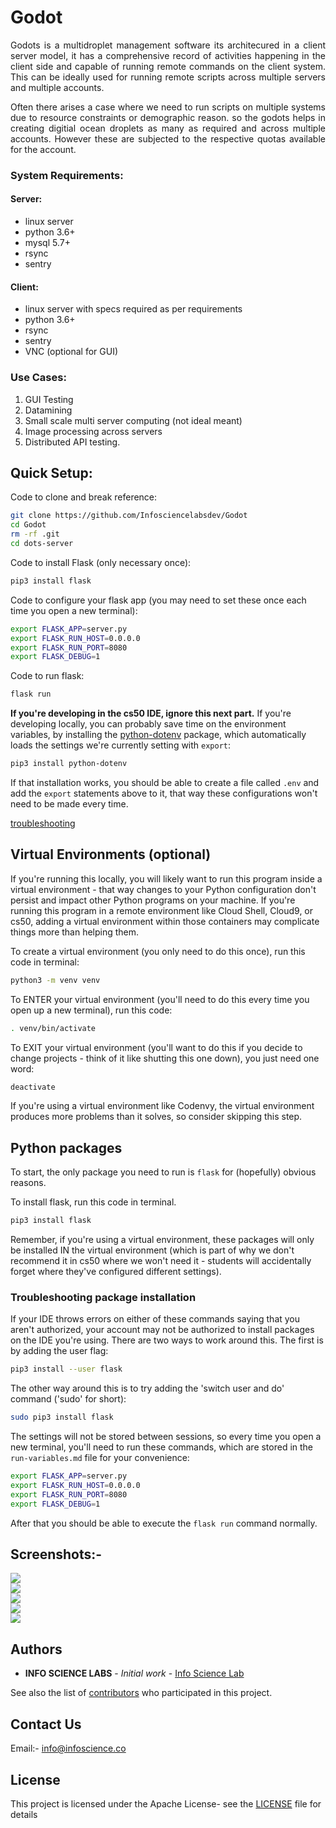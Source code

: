 # Godot  

<p align="justify">
Godots is a multidroplet management software its architecured in a client server model, it has a comprehensive record of activities happening in the client side and capable of running remote commands on the client system. This can be ideally used for running remote scripts across multiple servers and multiple accounts.  
</p>
 
<p align="justify"

Often there arises a case where we need to run scripts on multiple systems due to resource constraints or demographic reason. so the godots helps in creating digitial ocean droplets as many as required and across multiple accounts. However these are subjected to the respective quotas available for the account.
 </p>
 
### System Requirements:
#### Server:
<ul>
  <li>linux server </li>  
  <li>python 3.6+ </li>
  <li>mysql 5.7+  </li>
  <li>rsync    </li>
  <li>sentry</li>  
</ul>

#### Client:
<ul>
   <li>linux server with specs required as per requirements  </li>
   <li>python 3.6+  </li>
   <li>rsync  </li>
   <li>sentry  </li>
    <li>VNC (optional for GUI)  </li>
</ul>  

### Use Cases:  
1) GUI Testing  
2) Datamining  
3) Small scale multi server computing (not ideal meant)  
4) Image processing across servers  
5) Distributed API testing. 

## Quick Setup:

Code to clone and break reference:
```bash
git clone https://github.com/Infosciencelabsdev/Godot
cd Godot
rm -rf .git
cd dots-server
```

Code to install Flask (only necessary once):
```bash
pip3 install flask
```

Code to configure your flask app (you may need to set these once each time you open a new terminal):
```bash
export FLASK_APP=server.py
export FLASK_RUN_HOST=0.0.0.0
export FLASK_RUN_PORT=8080
export FLASK_DEBUG=1
```

Code to run flask:
```bash
flask run
```

**If you're developing in the cs50 IDE, ignore this next part.**
If you're developing locally, you can probably save time on the environment variables, by installing the [python-dotenv](https://pypi.org/project/python-dotenv/) package, which automatically loads the settings we're currently setting with `export`:
```bash
pip3 install python-dotenv
```

If that installation works, you should be able to create a file called `.env` and add the `export` statements above to it, that way these configurations won't need to be made every time. 

[troubleshooting](#troubleshooting-package-installation)

## Virtual Environments (optional)

If you're running this locally, you will likely want to run this program inside a virtual environment - that way changes to your Python configuration don't persist and impact other Python programs on your machine. If you're running this program in a remote environment like Cloud Shell, Cloud9, or cs50, adding a virtual environment within those containers may complicate things more than helping them. 

To create a virtual environment (you only need to do this once), run this code in terminal:
```bash
python3 -m venv venv
```

To ENTER your virtual environment (you'll need to do this every time you open up a new terminal), run this code:
```bash
. venv/bin/activate
```

To EXIT your virtual environment (you'll want to do this if you decide to change projects - think of it like shutting this one down), you just need one word:
```bash
deactivate
```

If you're using a virtual environment like Codenvy, the virtual environment produces more problems than it solves, so consider skipping this step.

## Python packages

To start, the only package you need to run is `flask` for (hopefully) obvious reasons.

To install flask, run this code in terminal.
```bash
pip3 install flask
```
Remember, if you're using a virtual environment, these packages will only be installed IN the virtual environment (which is part of why we don't recommend it in cs50 where we won't need it - students will accidentally forget where they've configured different settings).

### Troubleshooting package installation

If your IDE throws errors on either of these commands saying that you aren't authorized, your account may not be authorized to install packages on the IDE you're using. There are two ways to work around this. The first is by adding the user flag:
```bash
pip3 install --user flask
```
The other way around this is to try adding the 'switch user and do' command ('sudo' for short):
```bash
sudo pip3 install flask
```


The settings will not be stored between sessions, so every time you open a new terminal, you'll need to run these commands, which are stored in the `run-variables.md` file for your convenience:
```bash
export FLASK_APP=server.py
export FLASK_RUN_HOST=0.0.0.0
export FLASK_RUN_PORT=8080
export FLASK_DEBUG=1
```

After that you should be able to execute the `flask run` command normally.
## Screenshots:-

 ![](image/godot1.jpg)    
 ![](image/godot2.jpg)                          
 ![](image/godot3.jpg)     
 ![](image/godot4.jpg)    
 ![](image/godot5.jpg)                         
 

## Authors

* **INFO SCIENCE LABS** - *Initial work* - [Info Science Lab](https://github.com/Infosciencelabs)

See also the list of [contributors](https://github.com/Infosciencelabsdev/Godot/graphs/contributors) who participated in this project.
## Contact Us
  Email:- info@infoscience.co
## License
This project is licensed under the Apache License- see the [LICENSE](LICENSE) file for details



